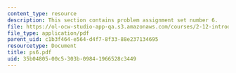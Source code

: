```yaml
---
content_type: resource
description: This section contains problem assignment set number 6.
file: https://ol-ocw-studio-app-qa.s3.amazonaws.com/courses/2-12-introduction-to-robotics-fall-2005/35b0480500c5303b09841966528c3449_ps6.pdf
file_type: application/pdf
parent_uid: c1b3f464-e564-d4f7-8f33-88e237134695
resourcetype: Document
title: ps6.pdf
uid: 35b04805-00c5-303b-0984-1966528c3449
---
```

